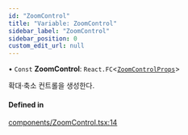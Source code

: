 ```yaml
---
id: "ZoomControl"
title: "Variable: ZoomControl"
sidebar_label: "ZoomControl"
sidebar_position: 0
custom_edit_url: null
---
```


• `Const` **ZoomControl**: `React.FC`<[`ZoomControlProps`](../interfaces/ZoomControlProps.md)\>

확대·축소 컨트롤을 생성한다.

#### Defined in

[components/ZoomControl.tsx:14](https://github.com/JaeSeoKim/react-kakao-maps/blob/1c2440a/src/components/ZoomControl.tsx#L14)
